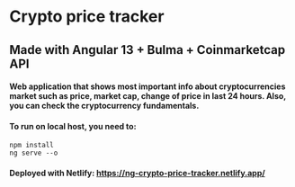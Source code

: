 # Crypto price tracker

## Made with Angular 13 + Bulma + Coinmarketcap API

#### Web application that shows most important info about cryptocurrencies market such as price, market cap, change of price in last 24 hours. Also, you can check the cryptocurrency fundamentals. 

#### To run on local host, you need to:
```
npm install
ng serve --o
```
#### Deployed with Netlify: https://ng-crypto-price-tracker.netlify.app/

